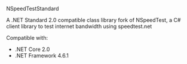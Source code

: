 NSpeedTestStandard

A .NET Standard 2.0 compatible class library fork of NSpeedTest, a C# client library to test internet bandwidth using speedtest.net

Compatible with:
* .NET Core 2.0
* .NET Framework 4.6.1
